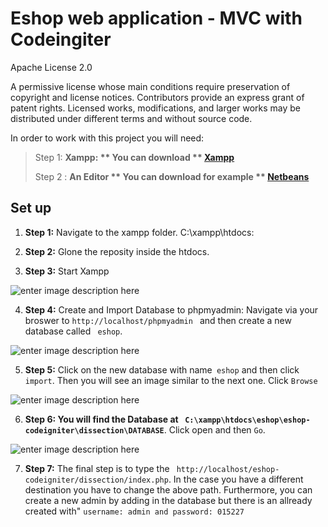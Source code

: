 
# Eshop web application - MVC with Codeingiter 

Apache License 2.0

A permissive license whose main conditions require preservation of 
copyright and license notices. Contributors provide an express grant 
of patent rights. Licensed works, modifications, and larger works may be 
distributed under different terms and without source code.

In order to work with this project you will need:

> Step 1: **Xampp: **  You can download  ** [Xampp](https://www.apachefriends.org/download.html)** 
> 
> Step 2 :  **An Editor **  You can download for example  ** [Netbeans](https://netbeans.org/downloads/)** 



## Set up

 1. **Step 1:**  Navigate to the xampp folder. C:\xampp\htdocs:

 2. **Step 2:**  Glone the reposity inside the htdocs. 

 3. **Step 3:** Start Xampp
 
 ![enter image description here](https://lh3.googleusercontent.com/dmZzCRe8ZEqlMK4FI2EjdLFD2JFFbUIA2ZHvctiDg3B_Oylo6YSJPygevwNpISroC-SNNmHF3h2DBaubZNOHFB-ZYimwrjBaqCY8H4RvcZf0d4uUI11ojLgMeUsSCDYLWffrhNR6MHVgFuNWy0qToKf3PjflvljGOGvAKitVO_9ZMxMzDrdV-1m0Wp1Z18CD3GivfCfLQLEnelhKJdbICCe0fQyX7RB5_q41MeOgORWohOTfNML8T1B2chTFDaKpzCkVFSwxTRychvNIl69GDUl3L8WCxQbjUYOzE18yBuj5jX2cWKuFNfPD7lTPfVgg8UtLFULAfQgpKLVnr6n0dfNfGcj-jQtG64RjXzHv1021_gdpKO3jyWozkaazRcXGxtJcY4yCODvqgkJcFMEgDyMGM0ob_Mx30f0NhNodCUSp2vxmopir3M6OE-vg6q2oQc1xSuksPhaulBfJ4m3qP4eJw-zPHsujDS9D8CPhTv0Fd2I5AKQdME18JNtFi17oA6wxseh7JTVDUUcPOFjMIo6ac8JE2X7h4avWr8gkvuxCPmCwKuLQ6X7jTJLiYYrZTQCMm9k4Q-QRWYbDdHFEqDNk5jTnsNHDplpgosnU7dcp00i1IpkFL1krtqpx7QSpxpTHaHDHs-YRFSjKiIq53v-J=w658-h435-no)
 

 4. **Step 4:** Create and Import Database to phpmyadmin: 
 	Navigate via your broswer to ``` http://localhost/phpmyadmin  ``` 
    and then create a new database called ``` eshop```. 
    
 ![enter image description here](https://lh3.googleusercontent.com/zAD6MYvdkDqr1_iOZ1NnAyb3o7jNnPFR1LoxZ6GrJsAPljWsWU3cWd_a74bYAqkkoEZ1Y3ppgjNFb95xN4Q0U_SCsfRW6lBtxSW8CpW4HcKGQwqxXd0um050iK4K6NvqhO_UgPspWXE4BPai48MIP3GN8UCBQAt5xOloozikO0RhJTfSxDOCU7tT_5_zCPdKOjqI2QwbSD7ZbqspyKY5NSTS8JNQzg3C-h8drjn_rKmHmxxEq_vGYMF2hJGr4FyabYAzGi6OWZFqiO8stV87YgpUTF_AZYRDDaVRqCb0y9K3TfgorSOo3K0dNv5oWzxdIFJ4V7896A2XWTg8J-GPEZfoiQ8ForU8ss8Eq5re832MuBTYDPjpzKW20sXIgytT7C2cHYmUY86tj2rkQfNkCbrh9mUiyiu0UPz7wLqrC8dlTyvhiX5Eu-7gLrasTwaHG_A6Db97_e6rt0UZNGruANYnTxSOa_Ks1FQN7ooiRDG7IUBUo_QUgWOVEeqCDE63fSsxPRa0CzxxIsMoqPAUvbbhfIaMQrGUsyA529QFOSkUdEgjpenYQyHn-FaxwPBZxXJx3ZevFybu_2ikQIEuIZiC09NLB7I00S2ygVGlbMbwonztvpXOADmRchjIU0d-p-V1lLkbuS1e5VQ60ae2VSLj=w557-h253-no)
 
  5. **Step 5:** Click on the new database with name``` eshop``` and then click ```import```. Then you will see an image similar to the next one. Click ```Browse``` 
    
 ![enter image description here](https://lh3.googleusercontent.com/zAaPo6EWfL3UmlFAUS2yx6rQeeiA0KF-lpBTRm9bchV9OkHnOUFI8StFRp9pik5b65tOdRurvVsV0tTHtcsjsjQwLg48M2gEzlOzaUdYzwSaxfQ8vmzTzxR7x27PhVEDc5fCld9BBLmk1NAPPouDRB4e6moeZ1k4d61REOzRvsXYC8Re1npPtRQNOFQ_vQV70VHNhuc77G0kC8lpQhw5gphkUR6HHTxpJbQGxART28WvaDkvt3tyCecoAKkmnLXoCywNus8oJWuFGwv0xxHB2qIMstDawkjlmCTrWPCW_VSFy_vCG8u2YSZZiK3-0v42_Q2A-JVcLpfvRmXh_GDbCXZ0oHFtCSHE-P5eIapUi7p-o3c4VPN_fgNywqrKWMrcmh3zVQO98JV3vLQ-XoB_o_N_8TRyxQThUG8aPrrr9x_NjG68nlAZMGOx9nQVMLvlHghYPyWeC0hIM3iJ0aah5uJAxM4CGoNNY6Zcq10C_KItNJhNYrk13ufCAlIaZglDi4F6oeNbSZqiJ2hCmwygj1i4qOYaUHDPdHih1iADgDItVvsF4ekTBa2tM5capVFRg5CQBkL54JDJQybA4m3qn6p8-nTWOJG68g2_69-D4eEa2KIyGQ6JbHBrsvjSyWhv2y9TUA_FZwtBI5HePmPpQKnl=w579-h312-no)
 
  6. **Step 6: You will find the Database at ``` C:\xampp\htdocs\eshop\eshop-codeigniter\dissection\DATABASE```**. Click open and then ``` Go ```.
    
 ![enter image description here](https://lh3.googleusercontent.com/bL2m_YNgOLqv0eEfieWSoW95wL5cx3EsAheZ2-PTMNrpLAAcd-yg9wI2W3_4T0r7BnlSAFJn-8S9D0JcTMgbz0qq8yh5coBy8ehKUaAup8BHMZ2YURmSt83u0nCkFVGkewkwKfUuDWLPqHaZeNPjW9I5A2DBhRyrdJlQT7auDCZ5CVefUG75-RSW8vSBe6YyOcbPGpP2mkMUMqjxj6WQNwJQKoZflNu3vXCWZlc6JCx_xdzW56z8kdFNiSqo8ZVsr44ZPIEpf-6h8L8Ymhd1RTSRb9X9W9g-MBkt34tRksabqf7M_HH33xMqNbJy7r7MQW8oMiymZ85AegRr1tkCk7Bprawa19pIl94JDhBWXliUbEXJPwf_4-o9OnsdFKkES3v46XIKkFA7wSstF9dMiVRB3uBxTLR03OhOV8ZETVx9MVT3FjQx_4p-_B9GIcj120o_7ZILHObN50bwE2LjujxzThStUY2zj3QpcLv-EGom4oMCNIuHWAA-ohmuFGVOE7-eaXBeygHGSykVG4BICVECPWZH_tBN4u3Tj7GNy-e2KkkJxQ35DsN-SWVuD0AS62WbqI5uCbd-wimJz5GLIH7_-9RAT1D-Eo8f8BO9we0N2PWdJRX1oGB_oXGioXFZjbZSTRpUGvVKGpLGSdQ7L7s8=w930-h526-no)
 
 7. **Step 7:** The final step is to type the ``` http://localhost/eshop-codeigniter/dissection/index.php```. In the case you have a different destination you have to change the above path. Furthermore, you can create a new admin by adding in the database but there is an allready created with"
 	```username: admin and password: 015227	```
 